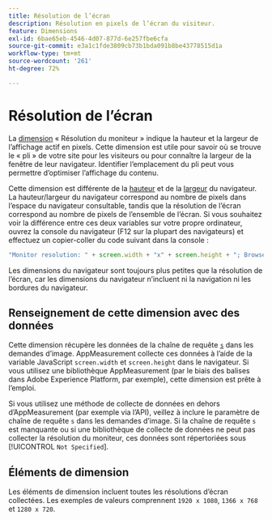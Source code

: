 ```yaml
---
title: Résolution de l’écran
description: Résolution en pixels de l’écran du visiteur.
feature: Dimensions
exl-id: 6bae65eb-4546-4d07-877d-6e257fbe6cfa
source-git-commit: e3a1c1fde3809cb73b1bda091b8be43778515d1a
workflow-type: tm+mt
source-wordcount: '261'
ht-degree: 72%

---
```


# Résolution de l’écran

La [dimension](overview.md) « Résolution du moniteur » indique la hauteur et la largeur de l’affichage actif en pixels. Cette dimension est utile pour savoir où se trouve le « pli » de votre site pour les visiteurs ou pour connaître la largeur de la fenêtre de leur navigateur. Identifier l’emplacement du pli peut vous permettre d’optimiser l’affichage du contenu.

Cette dimension est différente de la [hauteur](browser-height.md) et de la [largeur](browser-width.md) du navigateur. La hauteur/largeur du navigateur correspond au nombre de pixels dans l’espace du navigateur consultable, tandis que la résolution de l’écran correspond au nombre de pixels de l’ensemble de l’écran. Si vous souhaitez voir la différence entre ces deux variables sur votre propre ordinateur, ouvrez la console du navigateur (F12 sur la plupart des navigateurs) et effectuez un copier-coller du code suivant dans la console :

```js
"Monitor resolution: " + screen.width + "x" + screen.height + "; Browser resolution: " + window.innerWidth + "x" + window.innerHeight;
```

Les dimensions du navigateur sont toujours plus petites que la résolution de l’écran, car les dimensions du navigateur n’incluent ni la navigation ni les bordures du navigateur.

## Renseignement de cette dimension avec des données

Cette dimension récupère les données de la chaîne de requête [`s`](/help/implement/validate/query-parameters.md) dans les demandes d’image. AppMeasurement collecte ces données à l’aide de la variable JavaScript `screen.width` et `screen.height` dans le navigateur. Si vous utilisez une bibliothèque AppMeasurement (par le biais des balises dans Adobe Experience Platform, par exemple), cette dimension est prête à l’emploi.

Si vous utilisez une méthode de collecte de données en dehors d’AppMeasurement (par exemple via l’API), veillez à inclure le paramètre de chaîne de requête `s` dans les demandes d’image. Si la chaîne de requête `s` est manquante ou si une bibliothèque de collecte de données ne peut pas collecter la résolution du moniteur, ces données sont répertoriées sous [!UICONTROL `Not Specified`].

## Éléments de dimension

Les éléments de dimension incluent toutes les résolutions d’écran collectées. Les exemples de valeurs comprennent `1920 x 1080`, `1366 x 768` et `1280 x 720`.
